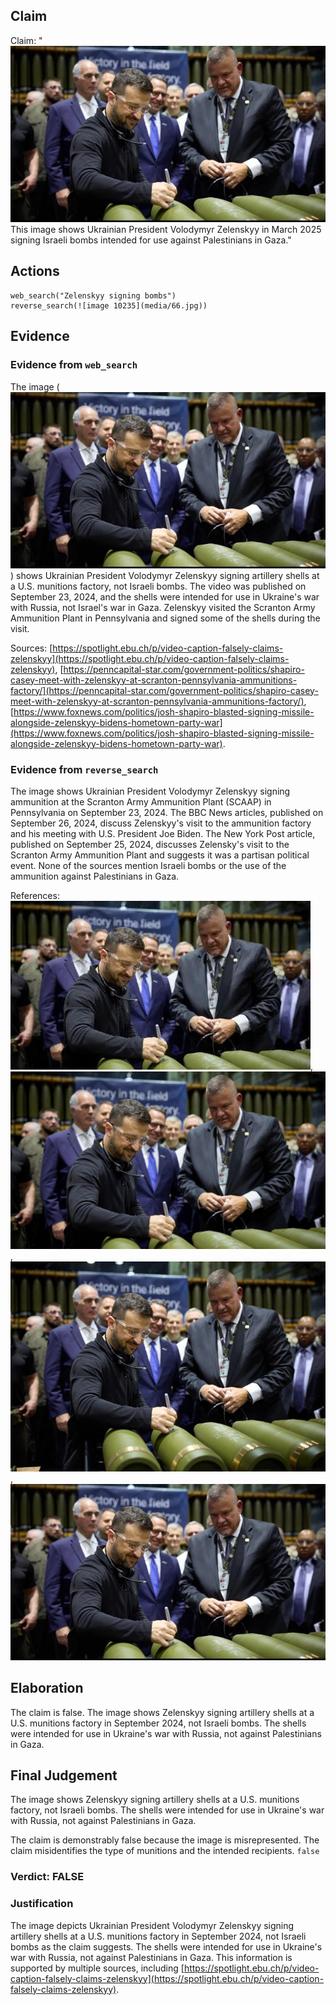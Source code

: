 ## Claim
Claim: "![image 10235](media/66.jpg) This image shows Ukrainian President Volodymyr Zelenskyy in March 2025 signing Israeli bombs intended for use against Palestinians in Gaza."

## Actions
```
web_search("Zelenskyy signing bombs")
reverse_search(![image 10235](media/66.jpg))
```

## Evidence
### Evidence from `web_search`
The image (![image 10235](media/66.jpg)) shows Ukrainian President Volodymyr Zelenskyy signing artillery shells at a U.S. munitions factory, not Israeli bombs. The video was published on September 23, 2024, and the shells were intended for use in Ukraine's war with Russia, not Israel's war in Gaza. Zelenskyy visited the Scranton Army Ammunition Plant in Pennsylvania and signed some of the shells during the visit.

Sources: [https://spotlight.ebu.ch/p/video-caption-falsely-claims-zelenskyy](https://spotlight.ebu.ch/p/video-caption-falsely-claims-zelenskyy), [https://penncapital-star.com/government-politics/shapiro-casey-meet-with-zelenskyy-at-scranton-pennsylvania-ammunitions-factory/](https://penncapital-star.com/government-politics/shapiro-casey-meet-with-zelenskyy-at-scranton-pennsylvania-ammunitions-factory/), [https://www.foxnews.com/politics/josh-shapiro-blasted-signing-missile-alongside-zelenskyy-bidens-hometown-party-war](https://www.foxnews.com/politics/josh-shapiro-blasted-signing-missile-alongside-zelenskyy-bidens-hometown-party-war).


### Evidence from `reverse_search`
The image shows Ukrainian President Volodymyr Zelenskyy signing ammunition at the Scranton Army Ammunition Plant (SCAAP) in Pennsylvania on September 23, 2024. The BBC News articles, published on September 26, 2024, discuss Zelenskyy's visit to the ammunition factory and his meeting with U.S. President Joe Biden. The New York Post article, published on September 25, 2024, discusses Zelensky's visit to the Scranton Army Ammunition Plant and suggests it was a partisan political event. None of the sources mention Israeli bombs or the use of the ammunition against Palestinians in Gaza.

References: ![image 954](media/2025-08-06_18-18-1754504302-187821.jpg), ![image 960](media/2025-08-06_18-18-1754504308-548113.jpg), ![image 963](media/2025-08-06_18-18-1754504311-967303.jpg), ![image 10235](media/66.jpg)


## Elaboration
The claim is false. The image shows Zelenskyy signing artillery shells at a U.S. munitions factory in September 2024, not Israeli bombs. The shells were intended for use in Ukraine's war with Russia, not against Palestinians in Gaza.


## Final Judgement
The image shows Zelenskyy signing artillery shells at a U.S. munitions factory, not Israeli bombs. The shells were intended for use in Ukraine's war with Russia, not against Palestinians in Gaza.

The claim is demonstrably false because the image is misrepresented. The claim misidentifies the type of munitions and the intended recipients. `false`


### Verdict: FALSE

### Justification
The image depicts Ukrainian President Volodymyr Zelenskyy signing artillery shells at a U.S. munitions factory in September 2024, not Israeli bombs as the claim suggests. The shells were intended for use in Ukraine's war with Russia, not against Palestinians in Gaza. This information is supported by multiple sources, including [https://spotlight.ebu.ch/p/video-caption-falsely-claims-zelenskyy](https://spotlight.ebu.ch/p/video-caption-falsely-claims-zelenskyy).
